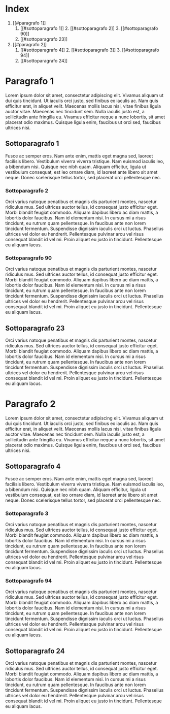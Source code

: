 # Index

1. [[#paragrafo 1]]
    1. [[#sottoparagrafo 1]]
        2. [[#sottoparagrafo 2]]
        3. [[#sottoparagrafo 90]]
    4. [[#sottoparagrafo 23]]
2. [[#paragrafo 2]]
    1. [[#sottoparagrafo 4]]
        2. [[#sottoparagrafo 3]]
        3. [[#sottoparagrafo 94]]
    4. [[#sottoparagrafo 24]]



# Paragrafo 1
Lorem ipsum dolor sit amet, consectetur adipiscing elit. Vivamus aliquam ut dui quis tincidunt. Ut iaculis orci justo, sed finibus ex iaculis ac. Nam quis efficitur erat, in aliquet velit. Maecenas mollis lacus nisi, vitae finibus ligula auctor vitae. Maecenas nec tincidunt sem. Nulla iaculis justo est, a sollicitudin ante fringilla eu. Vivamus efficitur neque a nunc lobortis, sit amet placerat odio maximus. Quisque ligula enim, faucibus ut orci sed, faucibus ultrices nisi.

## Sottoparagrafo 1
Fusce ac semper eros. Nam ante enim, mattis eget magna sed, laoreet facilisis libero. Vestibulum viverra viverra tristique. Nam euismod iaculis leo, a bibendum nisi. Quisque nec nibh quam. Aliquam efficitur, ligula ut vestibulum consequat, est leo ornare diam, id laoreet ante libero sit amet neque. Donec scelerisque tellus tortor, sed placerat orci pellentesque nec.

### Sottoparagrafo 2
Orci varius natoque penatibus et magnis dis parturient montes, nascetur ridiculus mus. Sed ultrices auctor tellus, id consequat justo efficitur eget. Morbi blandit feugiat commodo. Aliquam dapibus libero ac diam mattis, a lobortis dolor faucibus. Nam id elementum nisi. In cursus mi a risus tincidunt, eu rutrum quam pellentesque. In faucibus ante non lorem tincidunt fermentum. Suspendisse dignissim iaculis orci ut luctus. Phasellus ultrices vel dolor eu hendrerit. Pellentesque pulvinar arcu vel risus consequat blandit id vel mi. Proin aliquet eu justo in tincidunt. Pellentesque eu aliquam lacus.

### Sottoparagrafo 90
Orci varius natoque penatibus et magnis dis parturient montes, nascetur ridiculus mus. Sed ultrices auctor tellus, id consequat justo efficitur eget. Morbi blandit feugiat commodo. Aliquam dapibus libero ac diam mattis, a lobortis dolor faucibus. Nam id elementum nisi. In cursus mi a risus tincidunt, eu rutrum quam pellentesque. In faucibus ante non lorem tincidunt fermentum. Suspendisse dignissim iaculis orci ut luctus. Phasellus ultrices vel dolor eu hendrerit. Pellentesque pulvinar arcu vel risus consequat blandit id vel mi. Proin aliquet eu justo in tincidunt. Pellentesque eu aliquam lacus.

## Sottoparagrafo 23
Orci varius natoque penatibus et magnis dis parturient montes, nascetur ridiculus mus. Sed ultrices auctor tellus, id consequat justo efficitur eget. Morbi blandit feugiat commodo. Aliquam dapibus libero ac diam mattis, a lobortis dolor faucibus. Nam id elementum nisi. In cursus mi a risus tincidunt, eu rutrum quam pellentesque. In faucibus ante non lorem tincidunt fermentum. Suspendisse dignissim iaculis orci ut luctus. Phasellus ultrices vel dolor eu hendrerit. Pellentesque pulvinar arcu vel risus consequat blandit id vel mi. Proin aliquet eu justo in tincidunt. Pellentesque eu aliquam lacus.

# Paragrafo 2
Lorem ipsum dolor sit amet, consectetur adipiscing elit. Vivamus aliquam ut dui quis tincidunt. Ut iaculis orci justo, sed finibus ex iaculis ac. Nam quis efficitur erat, in aliquet velit. Maecenas mollis lacus nisi, vitae finibus ligula auctor vitae. Maecenas nec tincidunt sem. Nulla iaculis justo est, a sollicitudin ante fringilla eu. Vivamus efficitur neque a nunc lobortis, sit amet placerat odio maximus. Quisque ligula enim, faucibus ut orci sed, faucibus ultrices nisi.

## Sottoparagrafo 4
Fusce ac semper eros. Nam ante enim, mattis eget magna sed, laoreet facilisis libero. Vestibulum viverra viverra tristique. Nam euismod iaculis leo, a bibendum nisi. Quisque nec nibh quam. Aliquam efficitur, ligula ut vestibulum consequat, est leo ornare diam, id laoreet ante libero sit amet neque. Donec scelerisque tellus tortor, sed placerat orci pellentesque nec.

### Sottoparagrafo 3
Orci varius natoque penatibus et magnis dis parturient montes, nascetur ridiculus mus. Sed ultrices auctor tellus, id consequat justo efficitur eget. Morbi blandit feugiat commodo. Aliquam dapibus libero ac diam mattis, a lobortis dolor faucibus. Nam id elementum nisi. In cursus mi a risus tincidunt, eu rutrum quam pellentesque. In faucibus ante non lorem tincidunt fermentum. Suspendisse dignissim iaculis orci ut luctus. Phasellus ultrices vel dolor eu hendrerit. Pellentesque pulvinar arcu vel risus consequat blandit id vel mi. Proin aliquet eu justo in tincidunt. Pellentesque eu aliquam lacus.

### Sottoparagrafo 94
Orci varius natoque penatibus et magnis dis parturient montes, nascetur ridiculus mus. Sed ultrices auctor tellus, id consequat justo efficitur eget. Morbi blandit feugiat commodo. Aliquam dapibus libero ac diam mattis, a lobortis dolor faucibus. Nam id elementum nisi. In cursus mi a risus tincidunt, eu rutrum quam pellentesque. In faucibus ante non lorem tincidunt fermentum. Suspendisse dignissim iaculis orci ut luctus. Phasellus ultrices vel dolor eu hendrerit. Pellentesque pulvinar arcu vel risus consequat blandit id vel mi. Proin aliquet eu justo in tincidunt. Pellentesque eu aliquam lacus.

## Sottoparagrafo 24
Orci varius natoque penatibus et magnis dis parturient montes, nascetur ridiculus mus. Sed ultrices auctor tellus, id consequat justo efficitur eget. Morbi blandit feugiat commodo. Aliquam dapibus libero ac diam mattis, a lobortis dolor faucibus. Nam id elementum nisi. In cursus mi a risus tincidunt, eu rutrum quam pellentesque. In faucibus ante non lorem tincidunt fermentum. Suspendisse dignissim iaculis orci ut luctus. Phasellus ultrices vel dolor eu hendrerit. Pellentesque pulvinar arcu vel risus consequat blandit id vel mi. Proin aliquet eu justo in tincidunt. Pellentesque eu aliquam lacus.